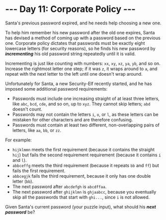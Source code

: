 # --- Day 11: Corporate Policy ---

Santa's previous password expired, and he needs help choosing a new one.


To help him remember his new password after the old one expires, Santa has devised a method of coming up with a password based on the previous one.  Corporate policy dictates that passwords must be exactly eight lowercase letters (for security reasons), so he finds his new password by <em><b>incrementing</b></em> his old password string repeatedly until it is valid.


Incrementing is just like counting with numbers: <code>xx</code>, <code>xy</code>, <code>xz</code>, <code>ya</code>, <code>yb</code>, and so on. Increase the rightmost letter one step; if it was <code>z</code>, it wraps around to <code>a</code>, and repeat with the next letter to the left until one doesn't wrap around.


Unfortunately for Santa, a new Security-Elf recently started, and he has imposed some additional password requirements:


<ul>
<li>Passwords must include one increasing straight of at least three letters, like <code>abc</code>, <code>bcd</code>, <code>cde</code>, and so on, up to <code>xyz</code>. They cannot skip letters; <code>abd</code> doesn't count.</li>
<li>Passwords may not contain the letters <code>i</code>, <code>o</code>, or <code>l</code>, as these letters can be mistaken for other characters and are therefore confusing.</li>
<li>Passwords must contain at least two different, non-overlapping pairs of letters, like <code>aa</code>, <code>bb</code>, or <code>zz</code>.</li>
</ul>
For example:


<ul>
<li><code>hijklmmn</code> meets the first requirement (because it contains the straight <code>hij</code>) but fails the second requirement requirement (because it contains <code>i</code> and <code>l</code>).</li>
<li><code>abbceffg</code> meets the third requirement (because it repeats <code>bb</code> and <code>ff</code>) but fails the first requirement.</li>
<li><code>abbcegjk</code> fails the third requirement, because it only has one double letter (<code>bb</code>).</li>
<li>The next password after <code>abcdefgh</code> is <code>abcdffaa</code>.</li>
<li>The next password after <code>ghijklmn</code> is <code>ghjaabcc</code>, because you eventually skip all the passwords that start with <code>ghi...</code>, since <code>i</code> is not allowed.</li>
</ul>
Given Santa's current password (your puzzle input), what should his <em><b>next password</b></em> be?


